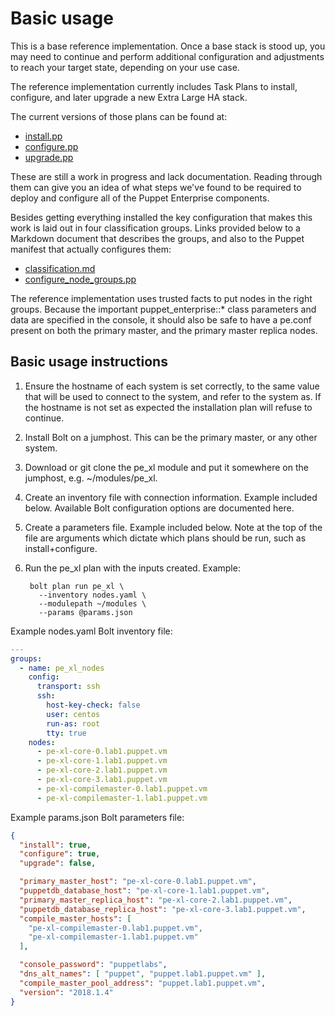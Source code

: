 # Basic usage

This is a base reference implementation. Once a base stack is stood up, you may need to continue and perform additional configuration and adjustments to reach your target state, depending on your use case.

The reference implementation currently includes Task Plans to install, configure, and later upgrade a new Extra Large HA stack.

The current versions of those plans can be found at:

* [install.pp](https://github.com/reidmv/reidmv-pe_xl/blob/master/plans/install.pp)
* [configure.pp](https://github.com/reidmv/reidmv-pe_xl/blob/master/plans/configure.pp)
* [upgrade.pp](https://github.com/reidmv/reidmv-pe_xl/blob/master/plans/upgrade.pp)

These are still a work in progress and lack documentation. Reading through them can give you an idea of what steps we've found to be required to deploy and configure all of the Puppet Enterprise components.

Besides getting everything installed the key configuration that makes this work is laid out in four classification groups. Links provided below to a Markdown document that describes the groups, and also to the Puppet manifest that actually configures them:

* [classification.md](https://github.com/reidmv/reidmv-pe_xl/blob/master/docs/classification.md)
* [configure\_node\_groups.pp](https://github.com/reidmv/reidmv-pe_xl/blob/master/tasks/configure_node_groups.pp)

The reference implementation uses trusted facts to put nodes in the right groups. Because the important puppet\_enterprise::\* class parameters and data are specified in the console, it should also be safe to have a pe.conf present on both the primary master, and the primary master replica nodes.

## Basic usage instructions

1. Ensure the hostname of each system is set correctly, to the same value that will be used to connect to the system, and refer to the system as. If the hostname is not set as expected the installation plan will refuse to continue.
2. Install Bolt on a jumphost. This can be the primary master, or any other system.
3. Download or git clone the pe\_xl module and put it somewhere on the jumphost, e.g. ~/modules/pe\_xl.
4. Create an inventory file with connection information. Example included below. Available Bolt configuration options are documented here.
5. Create a parameters file. Example included below. Note at the top of the file are arguments which dictate which plans should be run, such as install+configure.
6. Run the pe\_xl plan with the inputs created. Example:

        bolt plan run pe_xl \
          --inventory nodes.yaml \
          --modulepath ~/modules \
          --params @params.json 

Example nodes.yaml Bolt inventory file:

```yaml
---
groups:
  - name: pe_xl_nodes
    config:
      transport: ssh
      ssh:
        host-key-check: false
        user: centos
        run-as: root
        tty: true
    nodes:
      - pe-xl-core-0.lab1.puppet.vm
      - pe-xl-core-1.lab1.puppet.vm
      - pe-xl-core-2.lab1.puppet.vm
      - pe-xl-core-3.lab1.puppet.vm
      - pe-xl-compilemaster-0.lab1.puppet.vm
      - pe-xl-compilemaster-1.lab1.puppet.vm
```

Example params.json Bolt parameters file:

```json
{
  "install": true,
  "configure": true,
  "upgrade": false,

  "primary_master_host": "pe-xl-core-0.lab1.puppet.vm",
  "puppetdb_database_host": "pe-xl-core-1.lab1.puppet.vm",
  "primary_master_replica_host": "pe-xl-core-2.lab1.puppet.vm",
  "puppetdb_database_replica_host": "pe-xl-core-3.lab1.puppet.vm",
  "compile_master_hosts": [
    "pe-xl-compilemaster-0.lab1.puppet.vm",
    "pe-xl-compilemaster-1.lab1.puppet.vm"
  ],

  "console_password": "puppetlabs",
  "dns_alt_names": [ "puppet", "puppet.lab1.puppet.vm" ],
  "compile_master_pool_address": "puppet.lab1.puppet.vm",
  "version": "2018.1.4"
}
```
